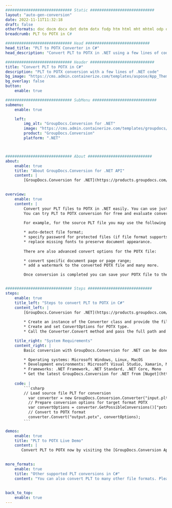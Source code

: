 ```yaml
---
############################# Static ############################
layout: "auto-gen-conversion"
date: 2022-11-11T11:32:18
draft: false
otherformats: doc docm docx dot dotm dotx fodp htm html mht mhtml odp odt otp pot potm potx pps ppsm ppsx ppt pptm pptx rtf
breadcrumb: PLT to POTX in C#

############################# Head ############################
head_title: "PLT to POTX Converter in C#"
head_description: "Convert PLT to POTX in .NET using a few lines of code. Use the GroupDocs Document Conversion API to convert over 160 file formats."

############################# Header ############################
title: "Convert PLT to POTX in C#"
description: "PLT to POTX conversion with a few lines of .NET code"
bg_image: "https://cms.admin.containerize.com/templates/aspose/App_Themes/V3/images/bg/header1.png"
bg_overlay: false
button:
    enable: true

############################# SubMenu ############################
submenu:
    enable: true

    left:
        img_alt: "GroupDocs.Conversion for .NET"
        image: "https://cms.admin.containerize.com/templates/groupdocs/images/product-logos/90x90-noborder/groupdocs-conversion-net.png"
        product: "GroupDocs.Conversion"
        platform: ".NET"



############################# About ############################
about:
    enable: true
    title: "About GroupDocs.Conversion for .NET API"
    content: |
        [GroupDocs.Conversion for .NET](https://products.groupdocs.com/conversion/net/) can be used to convert Microsoft Word, Excel, PowerPoint, PDF, Visio and other formats. GroupDocs.Conversion is a standalone API that is suitable for back-end and internal systems where high performance is required. It does not depend on any software such as Microsoft or Open Office.
    

overview:
    enable: true
    content: |
        Convert your PLT files to POTX in .NET easily. You can use just a couple of C# code lines in any platform of your choice like - Windows, Linux, macOS.
        You can try PLT to POTX conversion for free and evaluate conversion results quality.  Along with simple file conversion scenarios you can try more advanced options for loading source PLT file and for saving output POTX result. 
        
        For example, for the source PLT file you may use the following load options:

        * auto-detect file format;
        * specify password for protected files (if file format supports it);
        * replace missing fonts to preserve document appearance.
        
        There are also advanced convert options for the POTX file:

        * convert specific document page or page range;
        * add a watermark to the converted POTX file and many more.

        Once conversion is completed you can save your POTX file to the local file path or any third-party storage like FTP, Amazon S3, Google Drive, Dropbox etc. Please note - to convert PLT to POTX there is no need for any additional software installed - like MS Office, Open Office, Adobe Acrobat Reader etc.


############################# Steps ############################
steps:
    enable: true
    title_left: "Steps to convert PLT to POTX in C#"
    content_left: |
        [GroupDocs.Conversion for .NET](https://products.groupdocs.com/conversion/net/) makes it easy for developers to convert a PLT file to POTX with a few lines of code.
        
        * Create an instance of the Converter class and provide the file PLT with the full path
        * Create and set ConvertOptions for POTX type.
        * Call the Converter.Convert method and pass the full path and format (POTX) as a parameter

    title_right: "System Requirements"
    content_right: |
        Basic conversion with GroupDocs.Conversion for .NET can be done in just a few simple steps. Our APIs are supported on all major platforms and operating systems. Before executing the code below, make sure you have the following prerequisites installed on your system.

        * Operating systems: Microsoft Windows, Linux, MacOS
        * Development environments: Microsoft Visual Studio, Xamarin, MonoDevelop
        * Frameworks: .NET Framework, .NET Standard, .NET Core, Mono
        * Get the latest GroupDocs.Conversion for .NET from [Nuget](https://www.nuget.org/packages/groupdocs.conversion)
         
    code: |
        ```csharp    
        // Load source file PLT for conversion
          var converter = new GroupDocs.Conversion.Converter("input.plt");
          // Prepare conversion options for target format POTX
          var convertOptions = converter.GetPossibleConversions()["potx"].ConvertOptions;
          // Convert to POTX format
          converter.Convert("output.potx", convertOptions);
        ```

demos:
    enable: true
    title: "PLT to POTX Live Demo"
    content: |
       Convert PLT to POTX now by visiting the [GroupDocs.Conversion App](https://products.groupdocs.app/conversion/family) website. Online demo has the following advantages
          

more_formats:
    enable: true
    title: "Other supported PLT conversions in C#"
    content: "You can also convert PLT to many other file formats. Please see the list below."
       
       
back_to_top:
    enable: true
---
```

